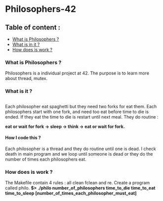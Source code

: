 # Philosophers-42

## Table of content :
* [What is Philosophers ?](#what-is-Philosophers-)
* [What is in it ?](#what-is-it-)
* [How does is work ?](#how-does-is-work-)

### What is Philosophers ?
 Philosophers is a individual project at 42. The purpose is to learn more about thread, mutex.
 
### What is it ?
<a href="https://zupimages.net/viewer.php?id=22/13/dyc0.png"><img src="https://zupimages.net/up/22/13/dyc0.png" alt="" /></a>

Each philosopher eat spaghetti but they need two forks for eat them. Each philosophers start with one fork, and need too eat before time to die is ended. If they eat the time to die is restart until next meal. They do routine : 

**eat or wait for fork -> sleep -> think -> eat or wait for fork.**

#### How I code this ?
  Each philosopher is a thread and they do routine until one is dead. I check death in main program and we loop until someone is dead or they do the number of times each philosophers eat.

### How does is work ?
The Makefile contain 4 rules : all clean fclean and re.
Create a program called philo. 
**$> ./philo number_of_philosophers time_to_die time_to_eat time_to_sleep [number_of_times_each_philosopher_must_eat]**
